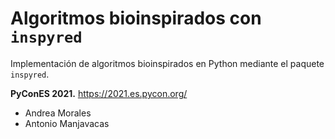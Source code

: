 # Algoritmos bioinspirados con `inspyred`
Implementación de algoritmos bioinspirados en Python mediante el paquete `inspyred`. 

**PyConES 2021.** https://2021.es.pycon.org/

* Andrea Morales
* Antonio Manjavacas
